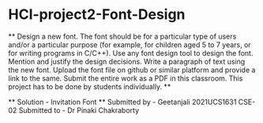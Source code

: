 # HCI-project2-Font-Design
** Design a new font. The font should be for a particular type of users and/or a particular purpose (for example, for children aged 5 to 7 years, or for writing programs in C/C++). Use any font design tool to design the font. Mention and justify the design decisions. Write a paragraph of text using the new font. Upload the font file on github or similar platform and provide a link to the same. Submit the entire work as a PDF in this classroom. This project has to be done by students individually. **

** Solution - Invitation Font ** 
Submitted by - Geetanjali
2021UCS1631
CSE-02
Submitted to - Dr Pinaki Chakraborty
